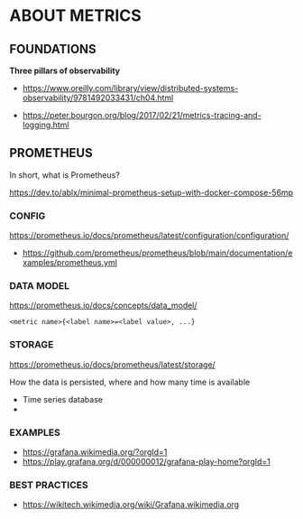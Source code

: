 # ABOUT METRICS

## FOUNDATIONS

**Three pillars of observability**

- https://www.oreilly.com/library/view/distributed-systems-observability/9781492033431/ch04.html

- https://peter.bourgon.org/blog/2017/02/21/metrics-tracing-and-logging.html

## PROMETHEUS

In short, what is Prometheus?

https://dev.to/ablx/minimal-prometheus-setup-with-docker-compose-56mp

### CONFIG

https://prometheus.io/docs/prometheus/latest/configuration/configuration/

- https://github.com/prometheus/prometheus/blob/main/documentation/examples/prometheus.yml

### DATA MODEL

https://prometheus.io/docs/concepts/data_model/

    <metric name>{<label name>=<label value>, ...}


### STORAGE

https://prometheus.io/docs/prometheus/latest/storage/

How the data is persisted, where and how many time is available

- Time series database
-


### EXAMPLES

- https://grafana.wikimedia.org/?orgId=1
- https://play.grafana.org/d/000000012/grafana-play-home?orgId=1


### BEST PRACTICES

- https://wikitech.wikimedia.org/wiki/Grafana.wikimedia.org



